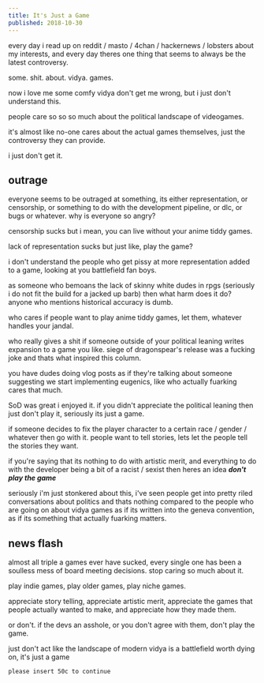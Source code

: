 ```yaml
---
title: It's Just a Game
published: 2018-10-30
---
```


every day i read up on reddit / masto / 4chan / hackernews / lobsters about my interests, and every day theres one thing that seems to always be the latest controversy.

some. shit. about. vidya. games.

now i love me some comfy vidya don't get me wrong, but i just don't understand this.

people care so so so much about the political landscape of videogames.

it's almost like no-one cares about the actual games themselves, just the controversy they can provide.

i just don't get it.

## outrage

everyone seems to be outraged at something, its either representation, or censorship, or something to do with the development pipeline, or dlc, or bugs or whatever. why is everyone so angry?

censorship sucks but i mean, you can live without your anime tiddy games.

lack of representation sucks but just like, play the game?

i don't understand the people who get pissy at more representation added to a game, looking at you battlefield fan boys.

as someone who bemoans the lack of skinny white dudes in rpgs (seriously i do not fit the build for a jacked up barb) then what harm does it do? anyone who mentions historical accuracy is dumb.

who cares if people want to play anime tiddy games, let them, whatever handles your jandal.

who really gives a shit if someone outside of your political leaning writes expansion to a game you like. siege of dragonspear's release was a fucking joke and thats what inspired this column.

you have dudes doing vlog posts as if they're talking about someone suggesting we start implementing eugenics, like who actually fuarking cares that much.

SoD was great i enjoyed it. if you didn't appreciate the political leaning then just don't play it, seriously its just a game.

if someone decides to fix the player character to a certain race / gender / whatever then go with it. people want to tell stories, lets let the people tell the stories they want.

if you're saying that its nothing to do with artistic merit, and everything to do with the developer being a bit of a racist / sexist then heres an idea ***don't play the game***

seriously i'm just stonkered about this, i've seen people get into pretty riled conversations about politics and thats nothing compared to the people who are going on about vidya games as if its written into the geneva convention, as if its something that actually fuarking matters.

## news flash

almost all triple a games ever have sucked, every single one has been a soulless mess of board meeting decisions. stop caring so much about it.

play indie games, play older games, play niche games.

appreciate story telling, appreciate artistic merit, appreciate the games that people actually wanted to make, and appreciate how they made them.

or don't. if the devs an asshole, or you don't agree with them, don't play the game.

just don't act like the landscape of modern vidya is a battlefield worth dying on, it's just a game

`please insert 50c to continue`
